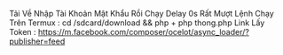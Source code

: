 Tải Về Nhập Tài Khoản Mật Khẩu Rồi Chạy Delay 0s Rất Mượt
Lệnh Chạy Trên Termux : cd /sdcard/download && php + php thong.php
Link Lấy Token : https://m.facebook.com/composer/ocelot/async_loader/?publisher=feed
